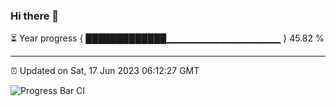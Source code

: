 ### Hi there 👋

⏳ Year progress { █████████████▁▁▁▁▁▁▁▁▁▁▁▁▁▁▁▁▁ } 45.82 %

---

⏰ Updated on Sat, 17 Jun 2023 06:12:27 GMT

![Progress Bar CI](https://github.com/liununu/liununu/workflows/Progress%20Bar%20CI/badge.svg)

